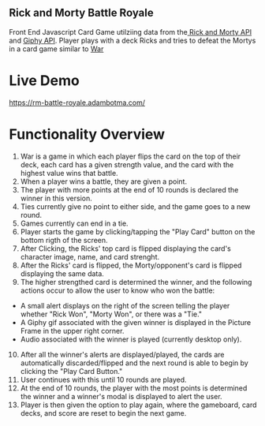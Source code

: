 ## Rick and Morty Battle Royale
Front End Javascript Card Game utilziing data from the<a href='https://rickandmortyapi.com/'> Rick and Morty API</a> and <a href='https://developers.giphy.com/docs/api/'>Giphy API</a>. Player plays with a deck Ricks and tries to defeat the Mortys in a card game similar to <a href='https://en.wikipedia.org/wiki/War_(card_game)'>War</a>


# Live Demo

https://rm-battle-royale.adambotma.com/


# Functionality Overview

1. War is a game in which each player flips the card on the top of their deck, each card has a given strength value, and the card with the highest value wins that battle.  
2. When a player wins a battle, they are given a point. 
3. The player with more points at the end of 10 rounds is declared the winner in this version.
4. Ties currently give no point to either side, and the game goes to a new round.
5. Games currently can end in a tie. 
6. Player starts the game by clicking/tapping the "Play Card" button on the bottom rigth of the screen. 
7. After Clicking, the Ricks' top card is flipped displaying the card's character image, name, and card strenght. 
8. After the Ricks' card is flipped, the Morty/opponent's card is flipped displaying the same data.
9. The higher strengthed card is determined the winner, and the following actions occur to allow the user to know who won the battle:
  * A small alert displays on the right of the screen telling the player whether "Rick Won", "Morty Won", or there was a "Tie."
  * A Giphy gif associated with the given winner is displayed in the Picture Frame in the upper right corner.
  * Audio associated with the winner is played (currently desktop only). 
10. After all the winner's alerts are displayed/played, the cards are automatically discarded/flipped and the next round is able to begin by clicking the "Play Card Button."
11. User continues with this until 10 rounds are played.  
12. At the end of 10 rounds, the player with the most points is determined the winner and a winner's modal is displayed to alert the user.
13.  Player is then given the option to play again, where the gameboard, card decks, and score are reset to begin the next game. 
